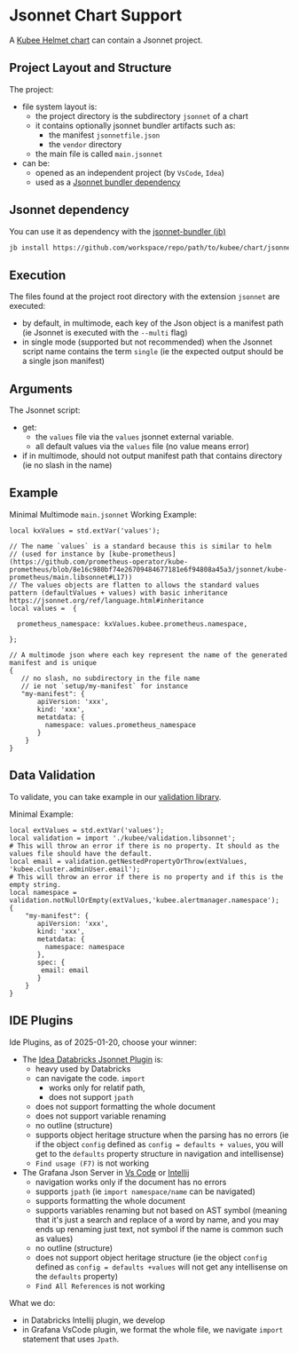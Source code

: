 # Jsonnet Chart Support


A [Kubee Helmet chart](kubee-helmet-chart.md) can contain a Jsonnet project.

## Project Layout and Structure

The project:
* file system layout is:
    * the project directory is the subdirectory `jsonnet` of a chart
    * it contains optionally jsonnet bundler artifacts such as:
        * the manifest `jsonnetfile.json`
        * the `vendor` directory
    * the main file is called `main.jsonnet`
* can be:
    * opened as an independent project (by `VsCode`, `Idea`)
    * used as a [Jsonnet bundler dependency](#jsonnet-dependency)

## Jsonnet dependency

You can use it as dependency with the [jsonnet-bundler (jb)](https://github.com/jsonnet-bundler/jsonnet-bundler)
```bash
jb install https://github.com/workspace/repo/path/to/kubee/chart/jsonnet@main
```

## Execution

The files found at the project root directory with the extension `jsonnet` are executed:
* by default, in multimode, each key of the Json object is a manifest path (ie Jsonnet is executed with the `--multi` flag)
* in single mode (supported but not recommended) when the Jsonnet script name contains the term `single` (ie the expected output should be a single json manifest)

## Arguments

The Jsonnet script:
* get:
    * the `values` file via the `values` jsonnet external variable.
    * all default values via the `values` file (no value means error)
* if in multimode, should not output manifest path that contains directory (ie no slash in the name)


## Example

Minimal Multimode `main.jsonnet` Working Example:
```jsonnet
local kxValues = std.extVar('values');

// The name `values` is a standard because this is similar to helm 
// (used for instance by [kube-prometheus](https://github.com/prometheus-operator/kube-prometheus/blob/8e16c980bf74e26709484677181e6f94808a45a3/jsonnet/kube-prometheus/main.libsonnet#L17))
// The values objects are flatten to allows the standard values pattern (defaultValues + values) with basic inheritance https://jsonnet.org/ref/language.html#inheritance
local values =  {
    
  prometheus_namespace: kxValues.kubee.prometheus.namespace,
    
};

// A multimode json where each key represent the name of the generated manifest and is unique
{
   // no slash, no subdirectory in the file name
   // ie not `setup/my-manifest` for instance
   "my-manifest": {
       apiVersion: 'xxx',
       kind: 'xxx',
       metatdata: {
         namespace: values.prometheus_namespace
       }
    }
}
```

## Data Validation

To validate, you can take example in our [validation library](../../resources/charts/alertmanager/jsonnet/kubee/validation.libsonnet).

Minimal Example:
```jsonnet
local extValues = std.extVar('values');
local validation = import './kubee/validation.libsonnet';
# This will throw an error if there is no property. It should as the values file should have the default.
local email = validation.getNestedPropertyOrThrow(extValues, 'kubee.cluster.adminUser.email');
# This will throw an error if there is no property and if this is the empty string.
local namespace = validation.notNullOrEmpty(extValues,'kubee.alertmanager.namespace');
{
    "my-manifest": {
       apiVersion: 'xxx',
       kind: 'xxx',
       metatdata: {
         namespace: namespace
       },
       spec: {
        email: email
       }
    }
}
```

## IDE Plugins

Ide Plugins, as of 2025-01-20, choose your winner:
* The [Idea Databricks Jsonnet Plugin](https://plugins.jetbrains.com/plugin/10852-jsonnet) is:
    * heavy used by Databricks
    * can navigate the code. `import`
        * works only for relatif path,
        * does not support `jpath`
    * does not support formatting the whole document
    * does not support variable renaming
    * no outline (structure)
    * supports object heritage structure when the parsing has no errors (ie if the object `config` defined as `config = defaults + values`, you will get to the `defaults` property structure in navigation and intellisense)
    * `Find usage (F7)` is not working
* The Grafana Json Server in [Vs Code](https://github.com/grafana/vscode-jsonnet) or [Intellij](https://plugins.jetbrains.com/plugin/18752-jsonnet-language-server)
    * navigation works only if the document has no errors
    * supports `jpath` (ie `import namespace/name` can be navigated)
    * supports formatting the whole document
    * supports variables renaming but not based on AST symbol (meaning that it's just a search and replace of a word by name, and you may ends up renaming just text, not symbol if the name is common such as values)
    * no outline (structure)
    * does not support object heritage structure (ie the object `config` defined as `config = defaults +values` will not get any intellisense on the `defaults` property)
    * `Find All References` is not working

What we do:
* in Databricks Intellij plugin, we develop
* in Grafana VsCode plugin, we format the whole file, we navigate `import` statement that uses `Jpath`.
